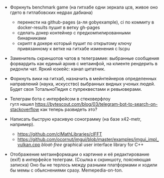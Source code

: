 * Форкнуть benchmark game (на гитхабе одни зеркала цсв, живое оно гдето в гитлабовских недрах дабиана)
  * перенести на github-pages (а-ля gobyexample), ci по коммиту в docker-results пушит в ветку gh-pages
  * сделать докер контейнер с предкомпилированными бинарниками
  * скрипт в докере который пушит по открытому ключу привязанному к ветке на гитхабе изменения с lscpu
    
* Заменитель скриншотов чатов в телеграмме: выбранные сообщения форвардить как единый архив с метаинфой, на клиенте рендерить в ридонли чат. Яркий юзкейс: канал цитатник.

* Форкнуть вики на гитхаб, назначить в мейнтейнеров определенных направлений (наука, искусство) выбранных видных учоных людей. Будет своя ТотальноПедия с пулреквестами и ревьюверами.

* Телеграм бота с интерфейсом в стековерфлоу  
гугл нашел https://bytescout.com/blog/03/telegram-bot-to-search-on-stackoverflow как теперь развидеть это?

* Написать быструю красивую сонограмму (на базе x42-metr, например).
  * https://github.com/clMathLibraries/clFFT
  * https://github.com/ocornut/imgui/blob/master/examples/imgui_impl_vulkan.cpp *bloat-free* graphical user interface library for C++

* Отображение метаинформации о картинке и её редактирование (exif) в интерфейсе телеграм. (Ссылка к скриншоту, поясняющая записка) Оно бы не терлось между разными платформами и ходили бы мемы с обьяснениями сразу. Memepedia-on-ton.
